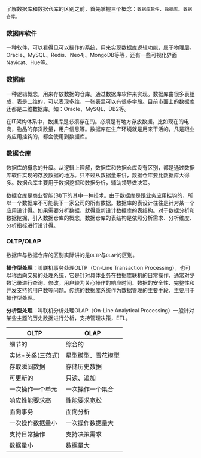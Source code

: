 了解数据库和数据仓库的区别之前，首先掌握三个概念：`数据库软件`、`数据库`、`数据仓库`。

### 数据库软件

一种软件，可以看得见可以操作的系统，用来实现数据库逻辑功能，属于物理层。Oracle、MySQL、Redis、Neo4j、MongoDB等等，还有一些可视化界面Navicat、Hue等。


### 数据库

一种逻辑概念，用来存放数据的仓库。通过数据库软件来实现。数据库由很多表组成，表是二维的，可以表现多维，一张表里可以有很多字段。目前市面上的数据库还都是二维数据库。如：Oracle、MySQL、DB2等。

在IT架构体系中，数据库是必须存在的。必须是有地方存放数据。比如现在的电商，物品的存货数量，用户信息等。数据库在生产环境就是用来干活的，凡是跟业务应用挂钩的，都会使用到数据库。

### 数据仓库

数据库的概念的升级。从逻辑上理解，数据库和数据仓库没有区别，都是通过数据库软件实现的存放数据的地方。只不过从数据量来讲，数据仓库要比数据库大得多。数据仓库主要用于数据挖掘和数据分析，辅助领导做决策。

数据仓库是商业智能(BI)下的其中一种技术。由于数据库是跟业务应用挂钩的，所以一个数据库不可能装下一家公司的所有数据。数据库的表设计往往是针对某一个应用设计得。如果需要分析数据，就得重新设计数据库的表结构。对于数据分析和数据挖掘，引入数据仓库的概念，数据仓库的表结构是依照分析需求、分析维度、分析指标进行设计得。


### OLTP/OLAP

数据库与数据仓库的区别实际讲的是`OLTP`与`OLAP`的区别。

**操作型处理**：叫联机事务处理OLTP（On-Line Transaction Processing），也可以称面向交易的处理系统，它是针对具体业务在数据库联机的日常操作，通常对少数记录进行查询、修改。用户较为关心操作的响应时间、数据的安全性、完整性和并发支持的用户数等问题。传统的数据库系统作为数据管理的主要手段，主要用于操作型处理。

**分析型处理**：叫联机分析处理OLAP（On-Line Analytical Processing）一般针对某些主题的历史数据进行分析，支持管理决策，ETL。

|OLTP             | OLAP             |
|----------       |----------        |
| 细节的           | 综合的           |
| 实体-关系(三范式) | 星型模型、雪花模型 |
| 存取瞬间数据      | 存储历史数据      |
| 可更新的          | 只读、追加        |
| 一次操作一个单元  | 一次操作一个集合   |
| 响应性能要求高    |  性能要求宽松     |
| 面向事务         |   面向分析        |
| 一次操作数据量小  |  一次操作数据量大  |
| 支持日常操作      |  支持决策需求     |
| 数据量小         |  数据量大         |

